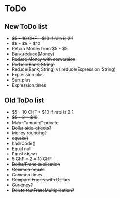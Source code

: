 # ToDo

## New ToDo list

- ~~$5 + 10 CHF = $10 if rate is 2:1~~
- ~~$5 + $5 = $10~~
- Return Money from $5 + $5
- ~~Bank.reduce(Money)~~
- ~~Reduce Money with conversion~~
- ~~Reduce(Bank, String)~~
- Reduce(Bank, String) vs reduce(Expression, String)
- Expression.plus
- Sum.plus
- Expression.times

## Old ToDo list

- $5 + 10 CHF = $10 if rate is 2:1
- ~~$5 * 2 = $10~~
- ~~Make "amount" private~~
- ~~Dollar side-effects?~~
- Money rounding?
- ~~equals()~~
- hashCode()
- Equal null
- Equal object
- ~~5 CHF * 2 = 10 CHF~~
- ~~Dollar/Franc duplication~~
- ~~Common equals~~
- ~~Common times~~
- ~~Compare Francs with Dollars~~
- ~~Currency?~~
- ~~Delete testFrancMultiplication?~~

